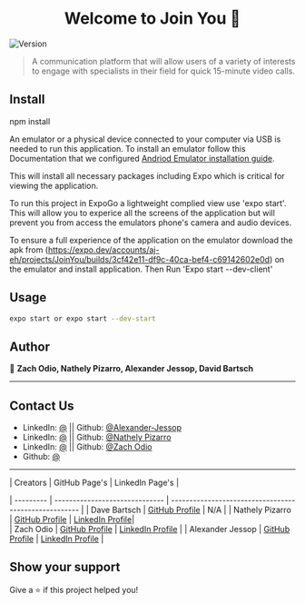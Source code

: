 <h1 align="center">Welcome to Join You 👋</h1>
<p>
  <img alt="Version" src="https://img.shields.io/badge/version-1.0.0-blue.svg?cacheSeconds=2592000" />
</p>

> A communication platform that will allow users of a variety of interests to engage with specialists in their field for quick 15-minute video calls.

## Install


npm install

An emulator or a physical device connected to your computer via USB is needed to run this application. To install an emulator follow this Documentation that we configured [Andriod Emulator installation guide](https://docs.google.com/document/d/1ax_QZISI5WKFNMx5ajIG7K7FdY1mqsKN4Ert_dbC-AQ/edit?usp=sharing). 

This will install all necessary packages including Expo which is critical for viewing the application. 

To run this project in ExpoGo a lightweight complied view use 'expo start'. 
This will allow you to experice all the screens of the application 
but will prevent you from access the emulators phone's camera and audio devices. 

To ensure a full experience of the application on the emulator download the apk from 
(https://expo.dev/accounts/aj-eh/projects/JoinYou/builds/3cf42e11-df9c-40ca-bef4-c69142602e0d) 
on the emulator and install application.
Then Run 'Expo start --dev-client'


## Usage

```sh
expo start or expo start --dev-start
```

## Author

👤 **Zach Odio, Nathely Pizarro, Alexander Jessop, David Bartsch**
***
## Contact Us
* LinkedIn: [@](https://www.linkedin.com/in/alexander-jessop/) || Github: [@Alexander-Jessop](https://github.com/Alexander-Jessop)
* LinkedIn: [@](https://www.linkedin.com/in/nathalypizarro/) || Github: [@Nathely Pizarro](https://github.com/napizar8)
* LinkedIn: [@](https://www.linkedin.com/in/zach-odio-383a3616/) || Github: [@Zach Odio](https://github.com/Odio9)
* Github: [@](https://github.com/DaveBartsch)
***

| Creators  |    GitHub Page's                   | LinkedIn Page's                                         |

| --------- | ------------------------------ | ----------------------------------------------------- |
| Dave Bartsch |  [GitHub Profile](https://github.com/DaveBartsch) | N/A |
| Nathely Pizarro |  [GitHub Profile](https://github.com/napizar8)        | [LinkedIn Profile](https://www.linkedin.com/in/nathalypizarro/)|                          
| Zach Odio   |  [GitHub Profile](https://github.com/Odio9)     | [LinkedIn Profile](https://www.linkedin.com/in/zach-odio-383a3616/)         |
| Alexander Jessop     |  [GitHub Profile](https://github.com/Alexander-Jessop)   | [LinkedIn Profile](https://www.linkedin.com/in/alexander-jessop/)     |



## Show your support

Give a ⭐️ if this project helped you!
